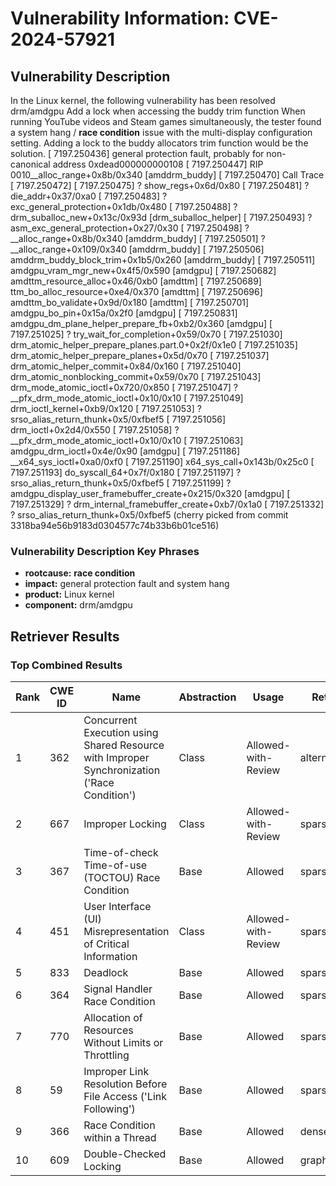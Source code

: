 # Vulnerability Information: CVE-2024-57921

## Vulnerability Description
In the Linux kernel, the following vulnerability has been resolved drm/amdgpu Add a lock when accessing the buddy trim function When running YouTube videos and Steam games simultaneously, the tester found a system hang / **race condition** issue with the multi-display configuration setting. Adding a lock to the buddy allocators trim function would be the solution. [ 7197.250436] general protection fault, probably for non-canonical address 0xdead000000000108 [ 7197.250447] RIP 0010__alloc_range+0x8b/0x340 [amddrm_buddy] [ 7197.250470] Call Trace [ 7197.250472] [ 7197.250475] ? show_regs+0x6d/0x80 [ 7197.250481] ? die_addr+0x37/0xa0 [ 7197.250483] ? exc_general_protection+0x1db/0x480 [ 7197.250488] ? drm_suballoc_new+0x13c/0x93d [drm_suballoc_helper] [ 7197.250493] ? asm_exc_general_protection+0x27/0x30 [ 7197.250498] ? __alloc_range+0x8b/0x340 [amddrm_buddy] [ 7197.250501] ? __alloc_range+0x109/0x340 [amddrm_buddy] [ 7197.250506] amddrm_buddy_block_trim+0x1b5/0x260 [amddrm_buddy] [ 7197.250511] amdgpu_vram_mgr_new+0x4f5/0x590 [amdgpu] [ 7197.250682] amdttm_resource_alloc+0x46/0xb0 [amdttm] [ 7197.250689] ttm_bo_alloc_resource+0xe4/0x370 [amdttm] [ 7197.250696] amdttm_bo_validate+0x9d/0x180 [amdttm] [ 7197.250701] amdgpu_bo_pin+0x15a/0x2f0 [amdgpu] [ 7197.250831] amdgpu_dm_plane_helper_prepare_fb+0xb2/0x360 [amdgpu] [ 7197.251025] ? try_wait_for_completion+0x59/0x70 [ 7197.251030] drm_atomic_helper_prepare_planes.part.0+0x2f/0x1e0 [ 7197.251035] drm_atomic_helper_prepare_planes+0x5d/0x70 [ 7197.251037] drm_atomic_helper_commit+0x84/0x160 [ 7197.251040] drm_atomic_nonblocking_commit+0x59/0x70 [ 7197.251043] drm_mode_atomic_ioctl+0x720/0x850 [ 7197.251047] ? __pfx_drm_mode_atomic_ioctl+0x10/0x10 [ 7197.251049] drm_ioctl_kernel+0xb9/0x120 [ 7197.251053] ? srso_alias_return_thunk+0x5/0xfbef5 [ 7197.251056] drm_ioctl+0x2d4/0x550 [ 7197.251058] ? __pfx_drm_mode_atomic_ioctl+0x10/0x10 [ 7197.251063] amdgpu_drm_ioctl+0x4e/0x90 [amdgpu] [ 7197.251186] __x64_sys_ioctl+0xa0/0xf0 [ 7197.251190] x64_sys_call+0x143b/0x25c0 [ 7197.251193] do_syscall_64+0x7f/0x180 [ 7197.251197] ? srso_alias_return_thunk+0x5/0xfbef5 [ 7197.251199] ? amdgpu_display_user_framebuffer_create+0x215/0x320 [amdgpu] [ 7197.251329] ? drm_internal_framebuffer_create+0xb7/0x1a0 [ 7197.251332] ? srso_alias_return_thunk+0x5/0xfbef5 (cherry picked from commit 3318ba94e56b9183d0304577c74b33b6b01ce516)

### Vulnerability Description Key Phrases
- **rootcause:** **race condition**
- **impact:** general protection fault and system hang
- **product:** Linux kernel
- **component:** drm/amdgpu

## Retriever Results

### Top Combined Results

| Rank | CWE ID | Name | Abstraction | Usage  | Retrievers | Individual Scores |
|------|--------|------|-------------|-------|------------|-------------------|
| 1 | 362 | Concurrent Execution using Shared Resource with Improper Synchronization ('Race Condition') | Class | Allowed-with-Review | alternate_terms | 1.000 |
| 2 | 667 | Improper Locking | Class | Allowed-with-Review | sparse | 0.361 |
| 3 | 367 | Time-of-check Time-of-use (TOCTOU) Race Condition | Base | Allowed | sparse | 0.351 |
| 4 | 451 | User Interface (UI) Misrepresentation of Critical Information | Class | Allowed-with-Review | sparse | 0.317 |
| 5 | 833 | Deadlock | Base | Allowed | sparse | 0.312 |
| 6 | 364 | Signal Handler Race Condition | Base | Allowed | sparse | 0.310 |
| 7 | 770 | Allocation of Resources Without Limits or Throttling | Base | Allowed | sparse | 0.299 |
| 8 | 59 | Improper Link Resolution Before File Access ('Link Following') | Base | Allowed | sparse | 0.298 |
| 9 | 366 | Race Condition within a Thread | Base | Allowed | dense | 0.526 |
| 10 | 609 | Double-Checked Locking | Base | Allowed | graph | 0.003 |

